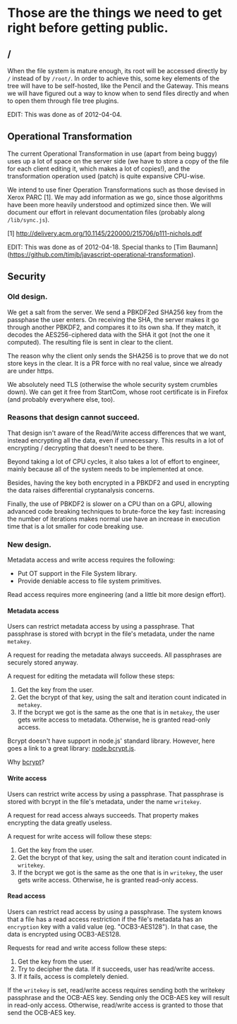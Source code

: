 # Those are the things we need to get right before getting public.


## /

When the file system is mature enough, its root will be accessed directly by `/`
instead of by `/root/`.  In order to achieve this, some key elements of the tree
will have to be self-hosted, like the Pencil and the Gateway.  This means we
will have figured out a way to know when to send files directly and when to open
them through file tree plugins.

EDIT: This was done as of 2012-04-04.


## Operational Transformation

The current Operational Transformation in use (apart from being buggy) uses up a
lot of space on the server side (we have to store a copy of the file for each
client editing it, which makes a lot of copies!), and the transformation
operation used (patch) is quite expansive CPU-wise.

We intend to use finer Operation Transformations such as those devised in Xerox
PARC [1]. We may add information as we go, since those algorithms have been more
heavily understood and optimized since then. We will document our effort in
relevant documentation files (probably along `/lib/sync.js`).

  [1] http://delivery.acm.org/10.1145/220000/215706/p111-nichols.pdf

EDIT: This was done as of 2012-04-18. Special thanks to
[Tim Baumann] (https://github.com/timjb/javascript-operational-transformation).


## Security

### Old design.

We get a salt from the server.  We send a PBKDF2ed SHA256 key from the
passphase the user enters.  On receiving the SHA, the server makes it go
through another PBKDF2, and compares it to its own sha.  If they match,
it decodes the AES256-ciphered data with the SHA it got (not the one it
computed).  The resulting file is sent in clear to the client.

The reason why the client only sends the SHA256 is to prove that we do not
store keys in the clear.  It is a PR force with no real value, since we
already are under https.

We absolutely need TLS (otherwise the whole security system crumbles down).
We can get it free from StartCom, whose root certificate is in Firefox (and
probably everywhere else, too).

### Reasons that design cannot succeed.

That design isn't aware of the Read/Write access differences that we want,
instead encrypting all the data, even if unnecessary. This results in a lot of
encrypting / decrypting that doesn't need to be there.

Beyond taking a lot of CPU cycles, it also takes a lot of effort to engineer,
mainly because all of the system needs to be implemented at once.

Besides, having the key both encrypted in a PBKDF2 and used in encrypting the
data raises differential cryptanalysis concerns.

Finally, the use of PBKDF2 is slower on a CPU than on a GPU, allowing advanced
code breaking techniques to brute-force the key fast: increasing the number of
iterations makes normal use have an increase in execution time that is a lot
smaller for code breaking use.

### New design.

Metadata access and write access requires the following:

- Put OT support in the File System library.
- Provide deniable access to file system primitives.

Read access requires more engineering (and a little bit more design effort).

#### Metadata access

Users can restrict metadata access by using a passphrase. That passphrase is
stored with bcrypt in the file's metadata, under the name `metakey`.

A request for reading the metadata always succeeds. All passphrases are securely
stored anyway.

A request for editing the metadata will follow these steps:

1. Get the key from the user.
2. Get the bcrypt of that key, using the salt and iteration count indicated in
   `metakey`.
3. If the bcrypt we got is the same as the one that is in `metakey`, the user
   gets write access to metadata. Otherwise, he is granted read-only access.

Bcrypt doesn't have support in node.js' standard library. However, here goes a
link to a great library:
[node.bcrypt.js](https://github.com/ncb000gt/node.bcrypt.js).

Why [bcrypt](http://codahale.com/how-to-safely-store-a-password/)?

#### Write access

Users can restrict write access by using a passphrase. That passphrase is stored
with bcrypt in the file's metadata, under the name `writekey`.

A request for read access always succeeds. That property makes encrypting the
data greatly useless.

A request for write access will follow these steps:

1. Get the key from the user.
2. Get the bcrypt of that key, using the salt and iteration count indicated in
   `writekey`.
3. If the bcrypt we got is the same as the one that is in `writekey`, the user
   gets write access. Otherwise, he is granted read-only access.

#### Read access

Users can restrict read access by using a passphrase. The system knows that a
file has a read access restriction if the file's metadata has an `encryption`
key with a valid value (eg. "OCB3-AES128"). In that case, the data is encrypted
using OCB3-AES128.

Requests for read and write access follow these steps:

1. Get the key from the user.
2. Try to decipher the data. If it succeeds, user has read/write access.
3. If it fails, access is completely denied.

If the `writekey` is set, read/write access requires sending both the writekey
passphrase and the OCB-AES key. Sending only the OCB-AES key will result in
read-only access. Otherwise, read/write access is granted to those that send the
OCB-AES key.

